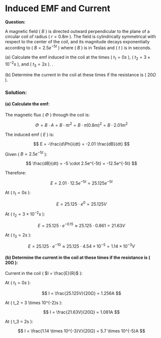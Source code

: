 # Induced EMF and Current

**Question:** 

A magnetic field \( $B$ \) is directed outward perpendicular to the plane of a circular coil of radius \( $r = 0.8m$ \). The field is cylindrically symmetrical with respect to the center of the coil, and its magnitude decays exponentially according to \( $B = 2.5e^{-5t}$ \) where \( $B$ \) is in Teslas and \( $t$ \) is in seconds.

(a) Calculate the emf induced in the coil at the times ( $t_1 = 0s$ ), ( $t_2 = 3 \times 10^{-2}s$ ), and ( $t_3 = 2s$ ).
.

(b) Determine the current in the coil at these times if the resistance is \( $20Ω$ \).

### Solution:

#### (a) Calculate the emf:

The magnetic flux \( $\Phi$ \) through the coil is:

$$
\Phi = B \cdot A = B \cdot \pi r^2 = B \cdot \pi (0.8m)^2 = B \cdot 2.01m^2
$$

The induced emf \( $E$ \) is:

$$
E = -\frac{d\Phi}{dt} = -2.01 \frac{dB}{dt}
$$

Given \( $B = 2.5e^{-5t}$ \):

$$
\frac{dB}{dt} = -5 \cdot 2.5e^{-5t} = -12.5e^{-5t}
$$

Therefore:

$$
E = 2.01 \cdot 12.5e^{-5t} = 25.125e^{-5t}
$$

At \( $t_1 = 0s$ \):

$$
E = 25.125 \cdot e^0 = 25.125V
$$

At \( $t_2 = 3 \times 10^{-2}s$ \):

$$
E = 25.125 \cdot e^{-0.15} \approx 25.125 \cdot 0.861 = 21.63V
$$

At \( $t_3 = 2s$ \):

$$
E = 25.125 \cdot e^{-10} \approx 25.125 \cdot 4.54 \times 10^{-5} = 1.14 \times 10^{-3}V
$$

#### (b) Determine the current in the coil at these times if the resistance is \( 20Ω \):

Current in the coil \( $I = \frac{E}{R}$ \):

At \( $t_1 = 0s$ \):

$$
I = \frac{25.125V}{20Ω} = 1.256A
$$

At \( t_2 = 3 \times 10^{-2}s \):

$$
I = \frac{21.63V}{20Ω} = 1.081A
$$

At \( t_3 = 2s \):

$$
I = \frac{1.14 \times 10^{-3}V}{20Ω} = 5.7 \times 10^{-5}A
$$
